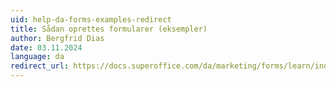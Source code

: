 ```yaml
---
uid: help-da-forms-examples-redirect
title: Sådan oprettes formularer (eksempler)
author: Bergfrid Dias
date: 03.11.2024
language: da
redirect_url: https://docs.superoffice.com/da/marketing/forms/learn/index.html#ex
---
```

